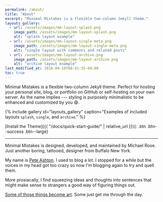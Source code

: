 ```yaml
---
permalink: /about/
title: "About"
excerpt: "Minimal Mistakes is a flexible two-column Jekyll theme."
layouts_gallery:
  - url: /assets/images/mm-layout-splash.png
    image_path: /assets/images/mm-layout-splash.png
    alt: "splash layout example"
  - url: /assets/images/mm-layout-single-meta.png
    image_path: /assets/images/mm-layout-single-meta.png
    alt: "single layout with comments and related posts"
  - url: /assets/images/mm-layout-archive.png
    image_path: /assets/images/mm-layout-archive.png
    alt: "archive layout example"
last_modified_at: 2018-04-10T08:41:35-04:00
toc: true
---
```


Minimal Mistakes is a flexible two-column Jekyll theme. Perfect for hosting your personal site, blog, or portfolio on GitHub or self-hosting on your own server. As the name implies --- styling is purposely minimalistic to be enhanced and customized by you :smile:.

{% include gallery id="layouts_gallery" caption="Examples of included layouts `splash`, `single`, and `archive`." %}

[Install the Theme]({{ "/docs/quick-start-guide/" | relative_url }}){: .btn .btn--success .btn--large}

---

Minimal Mistakes is designed, developed, and maintained by Michael Rose. Just another boring, tattooed, designer from Buffalo New York.

My name is [Pete Ashton](http://peteashton.com). I used to blog a lot. I stopped for a while but the voices in my head got too crazy so now I'm blogging again to try and quell them. 

More prosiacally, I find squeezing ideas and thoughts into sentences that might make sense to strangers a good way of figuring things out. 

[Some of those things become art](http://art.peteashton.com). Some just get me through the day. 